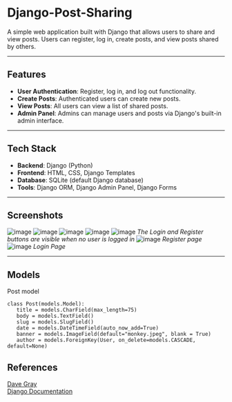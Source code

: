 # Django-Post-Sharing

A simple web application built with Django that allows users to share and view posts. Users can register, log in, create posts, and view posts shared by others.

---

## Features
- **User Authentication**: Register, log in, and log out functionality.
- **Create Posts**: Authenticated users can create new posts.
- **View Posts**: All users can view a list of shared posts.
- **Admin Panel**: Admins can manage users and posts via Django's built-in admin interface.

---

## Tech Stack
- **Backend**: Django (Python)
- **Frontend**: HTML, CSS, Django Templates
- **Database**: SQLite (default Django database)
- **Tools**: Django ORM, Django Admin Panel, Django Forms

---

## Screenshots 
![image](https://github.com/user-attachments/assets/cbe4df4f-e4b1-4d48-aa36-b0941de42dba)
![image](https://github.com/user-attachments/assets/73068c1a-3c85-44c2-b83a-2aa9b4849ccc)
![image](https://github.com/user-attachments/assets/37ffc011-f961-4c45-9ed3-12294f3ca7ff)
![image](https://github.com/user-attachments/assets/b3b45008-adfa-462f-ae44-2e33f977dc8c)
![image](https://github.com/user-attachments/assets/ee993cd8-6785-4a47-af53-79f41d2d3a75)
*The Login and Register buttons are visible when no user is logged in*
![image](https://github.com/user-attachments/assets/8b97de64-e2c6-4b89-8a13-2b97534f2657)
*Register page*
![image](https://github.com/user-attachments/assets/0f529363-2f8b-4e0e-9cf3-0e5696d232ce)
*Login Page*











---

## Models
 Post model
 ```
class Post(models.Model):
    title = models.CharField(max_length=75)
    body = models.TextField()
    slug = models.SlugField()
    date = models.DateTimeField(auto_now_add=True)
    banner = models.ImageField(default="monkey.jpeg", blank = True)
    author = models.ForeignKey(User, on_delete=models.CASCADE, default=None)

```
## References
[Dave Gray](https://www.youtube.com/watch?v=qcJZN1pvG6A&list=PL0Zuz27SZ-6NamGNr7dEqzNFEcZ_FAUVX&ab_channel=DaveGray) <br>
[Django Documentation](https://docs.djangoproject.com/en/5.1/)
